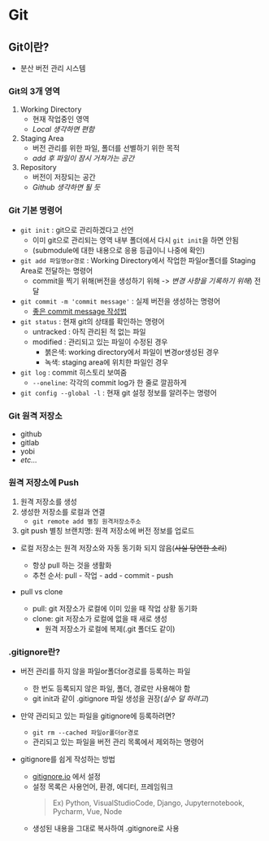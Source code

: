 # Git

## Git이란?
 - 분산 버전 관리 시스템

### Git의 3개 영역

1. Working Directory
    * 현재 작업중인 영역
    * *Local 생각하면 편함*
2. Staging Area
    * 버전 관리를 위한 파일, 폴더를 선별하기 위한 목적
    * *add 후 파일이 잠시 거쳐가는 공간*
3. Repository
    * 버전이 저장되는 공간
    * *Github 생각하면 될 듯*

### Git 기본 명령어

* `git init` : git으로 관리하겠다고 선언
    * 이미 git으로 관리되는 영역 내부 폴더에서 다시 `git init`을 하면 안됨
    * (submodule에 대한 내용으로 응용 등급이니 나중에 확인)
* `git add 파일명or경로` : Working Directory에서 작업한 파일or폴더를 Staging Area로 전달하는 명령어  
    * commit을 찍기 위해(버전을 생성하기 위해 -> *변경 사항을 기록하기 위해*) 전달
* `git commit -m 'commit message'` : 실제 버전을 생성하는 명령어
    * [좋은 commit message 작성법](./commit_message_rule.md)  
* `git status` : 현재 git의 상태를 확인하는 명령어
    * untracked : 아직 관리된 적 없는 파일
    * modified : 관리되고 있는 파일이 수정된 경우
        * 붉은색: working directory에서 파일이 변경or생성된 경우
        * 녹색: staging area에 위치한 파일인 경우
* `git log` : commit 히스토리 보여줌
    * `--oneline`: 각각의 commit log가 한 줄로 깔끔하게
* `git config --global -l` : 현재 git 설정 정보를 알려주는 명령어


### Git 원격 저장소

* github
* gitlab
* yobi
* *etc...*

### 원격 저장소에 Push

1. 원격 저장소를 생성
2. 생성한 저장소를 로컬과 연결
    * `git remote add 별칭 원격저장소주소`
3. git push 별칭 브랜치명: 원격 저장소에 버전 정보를 업로드

* 로컬 저장소는 원격 저장소와 자동 동기화 되지 않음(~~사실 당연한 소리~~)
    * 항상 pull 하는 것을 생활화
    * 추천 순서: pull - 작업 - add - commit - push

* pull vs clone
    * pull: git 저장소가 로컬에 이미 있을 때 작업 상황 동기화
    * clone: git 저장소가 로컬에 없을 때 새로 생성
        * 원격 저장소가 로컬에 복제(.git 폴더도 같이)
### .gitignore란?
* 버전 관리를 하지 않을 파일or폴더or경로를 등록하는 파일
    * 한 번도 등록되지 않은 파일, 폴더, 경로만 사용해야 함
    * git init과 같이 .gitignore 파일 생성을 권장(*실수 덜 하려고*)
* 만약 관리되고 있는 파일을 gitignore에 등록하려면?
    * `git rm --cached 파일or폴더or경로`
    * 관리되고 있는 파일을 버전 관리 목록에서 제외하는 명령어


* gitignore를 쉽게 작성하는 방법
    * [gitignore.io](https://www.toptal.com/developers/gitignore/) 에서 설정
    * 설정 목록은 사용언어, 환경, 에디터, 프레임워크
        > Ex) Python, VisualStudioCode, Django, Jupyternotebook, Pycharm, Vue, Node
    * 생성된 내용을 그대로 복사하여 .gitignore로 사용